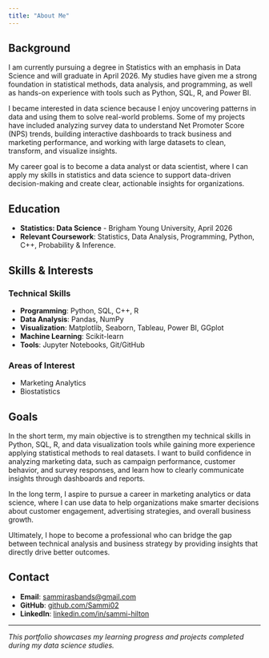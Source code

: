 ```yaml
---
title: "About Me"
---
```


## Background

I am currently pursuing a degree in Statistics with an emphasis in Data Science and will graduate in April 2026. My studies have given me a strong foundation in statistical methods, data analysis, and programming, as well as hands-on experience with tools such as Python, SQL, R, and Power BI.

I became interested in data science because I enjoy uncovering patterns in data and using them to solve real-world problems. Some of my projects have included analyzing survey data to understand Net Promoter Score (NPS) trends, building interactive dashboards to track business and marketing performance, and working with large datasets to clean, transform, and visualize insights.

My career goal is to become a data analyst or data scientist, where I can apply my skills in statistics and data science to support data-driven decision-making and create clear, actionable insights for organizations.

## Education

- **Statistics: Data Science** - Brigham Young University, April 2026
- **Relevant Coursework**: Statistics, Data Analysis, Programming, Python, C++, Probability & Inference. 

## Skills & Interests

### Technical Skills
- **Programming**: Python, SQL, C++, R
- **Data Analysis**: Pandas, NumPy
- **Visualization**: Matplotlib, Seaborn, Tableau, Power BI, GGplot
- **Machine Learning**: Scikit-learn
- **Tools**: Jupyter Notebooks, Git/GitHub

### Areas of Interest
- Marketing Analytics 
- Biostatistics 

## Goals

In the short term, my main objective is to strengthen my technical skills in Python, SQL, R, and data visualization tools while gaining more experience applying statistical methods to real datasets. I want to build confidence in analyzing marketing data, such as campaign performance, customer behavior, and survey responses, and learn how to clearly communicate insights through dashboards and reports.

In the long term, I aspire to pursue a career in marketing analytics or data science, where I can use data to help organizations make smarter decisions about customer engagement, advertising strategies, and overall business growth.

Ultimately, I hope to become a professional who can bridge the gap between technical analysis and business strategy by providing insights that directly drive better outcomes.

## Contact

- **Email**: sammirasbands@gmail.com
- **GitHub**: [github.com/Sammi02](https://github.com/Sammi02)
- **LinkedIn**: [linkedin.com/in/sammi-hilton](https://linkedin.com/in/sammi-hilton)

---

*This portfolio showcases my learning progress and projects completed during my data science studies.*
